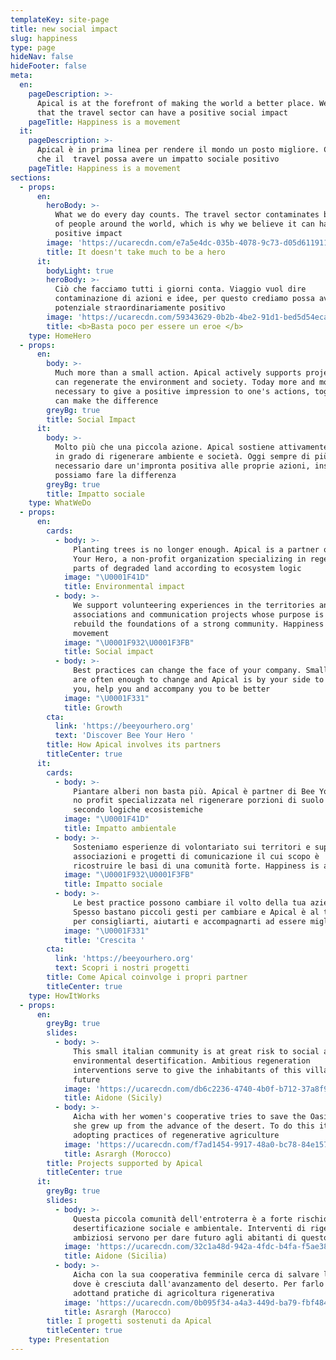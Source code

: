 ```yaml
---
templateKey: site-page
title: new social impact
slug: happiness
type: page
hideNav: false
hideFooter: false
meta:
  en:
    pageDescription: >-
      Apical is at the forefront of making the world a better place. We believe
      that the travel sector can have a positive social impact
    pageTitle: Happiness is a movement
  it:
    pageDescription: >-
      Apical è in prima linea per rendere il mondo un posto migliore. Crediamo
      che il  travel possa avere un impatto sociale positivo
    pageTitle: Happiness is a movement
sections:
  - props:
      en:
        heroBody: >-
          What we do every day counts. The travel sector contaminates billions
          of people around the world, which is why we believe it can have a
          positive impact
        image: 'https://ucarecdn.com/e7a5e4dc-035b-4078-9c73-d05d6119113a/'
        title: It doesn't take much to be a hero
      it:
        bodyLight: true
        heroBody: >-
          Ciò che facciamo tutti i giorni conta. Viaggio vuol dire
          contaminazione di azioni e idee, per questo crediamo possa avere un
          potenziale straordinariamente positivo
        image: 'https://ucarecdn.com/59343629-0b2b-4be2-91d1-bed5d54ecadf/'
        title: <b>Basta poco per essere un eroe </b>
    type: HomeHero
  - props:
      en:
        body: >-
          Much more than a small action. Apical actively supports projects that
          can regenerate the environment and society. Today more and more it is
          necessary to give a positive impression to one's actions, together we
          can make the difference
        greyBg: true
        title: Social Impact
      it:
        body: >-
          Molto più che una piccola azione. Apical sostiene attivamente progetti
          in grado di rigenerare ambiente e società. Oggi sempre di più è
          necessario dare un'impronta positiva alle proprie azioni, insieme
          possiamo fare la differenza
        greyBg: true
        title: Impatto sociale
    type: WhatWeDo
  - props:
      en:
        cards:
          - body: >-
              Planting trees is no longer enough. Apical is a partner of Bee
              Your Hero, a non-profit organization specializing in regenerating
              parts of degraded land according to ecosystem logic
            image: "\U0001F41D"
            title: Environmental impact
          - body: >-
              We support volunteering experiences in the territories and support
              associations and communication projects whose purpose is to
              rebuild the foundations of a strong community. Happiness is a
              movement
            image: "\U0001F932\U0001F3FB"
            title: Social impact
          - body: >-
              Best practices can change the face of your company. Small gestures
              are often enough to change and Apical is by your side to advise
              you, help you and accompany you to be better
            image: "\U0001F331"
            title: Growth
        cta:
          link: 'https://beeyourhero.org'
          text: 'Discover Bee Your Hero '
        title: How Apical involves its partners
        titleCenter: true
      it:
        cards:
          - body: >-
              Piantare alberi non basta più. Apical è partner di Bee Your Hero,
              no profit specializzata nel rigenerare porzioni di suolo degradato
              secondo logiche ecosistemiche
            image: "\U0001F41D"
            title: Impatto ambientale
          - body: >-
              Sosteniamo esperienze di volontariato sui territori e supportiamo
              associazioni e progetti di comunicazione il cui scopo è
              ricostruire le basi di una comunità forte. Happiness is a movement
            image: "\U0001F932\U0001F3FB"
            title: Impatto sociale
          - body: >-
              Le best practice possono cambiare il volto della tua azienda.
              Spesso bastano piccoli gesti per cambiare e Apical è al tuo fianco
              per consigliarti, aiutarti e accompagnarti ad essere migliore
            image: "\U0001F331"
            title: 'Crescita '
        cta:
          link: 'https://beeyourhero.org'
          text: Scopri i nostri progetti
        title: Come Apical coinvolge i propri partner
        titleCenter: true
    type: HowItWorks
  - props:
      en:
        greyBg: true
        slides:
          - body: >-
              This small italian community is at great risk to social and
              environmental desertification. Ambitious regeneration
              interventions serve to give the inhabitants of this village a
              future
            image: 'https://ucarecdn.com/db6c2236-4740-4b0f-b712-37a8f91e8933/'
            title: Aidone (Sicily)
          - body: >-
              Aicha with her women's cooperative tries to save the Oasis where
              she grew up from the advance of the desert. To do this it is
              adopting practices of regenerative agriculture
            image: 'https://ucarecdn.com/f7ad1454-9917-48a0-bc78-84e1573f57ea/'
            title: Asrargh (Morocco)
        title: Projects supported by Apical
        titleCenter: true
      it:
        greyBg: true
        slides:
          - body: >-
              Questa piccola comunità dell'entroterra è a forte rischio
              desertificazione sociale e ambientale. Interventi di rigenerazione
              ambiziosi servono per dare futuro agli abitanti di questo borgo
            image: 'https://ucarecdn.com/32c1a48d-942a-4fdc-b4fa-f5ae384f5af2/'
            title: Aidone (Sicilia)
          - body: >-
              Aicha con la sua cooperativa femminile cerca di salvare l'Oasi
              dove è cresciuta dall'avanzamento del deserto. Per farlo sta
              adottand pratiche di agricoltura rigenerativa
            image: 'https://ucarecdn.com/0b095f34-a4a3-449d-ba79-fbf4844868f2/'
            title: Asrargh (Marocco)
        title: I progetti sostenuti da Apical
        titleCenter: true
    type: Presentation
---
```


